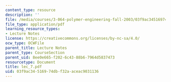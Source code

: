 ```yaml
---
content_type: resource
description: ''
file: /media/courses/3-064-polymer-engineering-fall-2003/03f9ac34516974dbf32aaceac9031136_lec_7.pdf
file_type: application/pdf
learning_resource_types:
- Lecture Notes
license: https://creativecommons.org/licenses/by-nc-sa/4.0/
ocw_type: OCWFile
parent_title: Lecture Notes
parent_type: CourseSection
parent_uid: 8ee0e665-f202-6c43-88b6-7964d5837473
resourcetype: Document
title: lec_7.pdf
uid: 03f9ac34-5169-74db-f32a-aceac9031136
---
```

